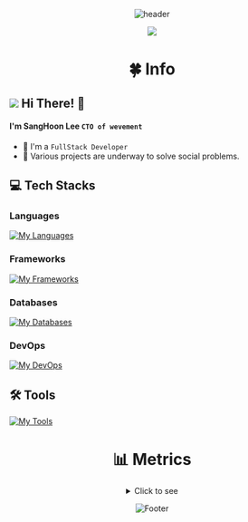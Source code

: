 <div align=center>

![header](https://capsule-render.vercel.app/api?type=waving&color=3E70F5&height=240&section=header&text=Sang%20Hoon%20&fontSize=90&fontColor=FFFFFF&animation=twinkling)
<br>

<img src="https://user-images.githubusercontent.com/101442533/231036848-470297bf-1b0e-4e40-8609-07258c06c3d0.png"/>
</div>

<div align=center>
<h1>🍀 Info</h1>
</div>

## <img src="https://user-images.githubusercontent.com/101442533/231038932-21b237e3-0b88-4d32-9226-e9f6a78a9fab.png" style="height:30px"> Hi There! 👋
#### I'm SangHoon Lee `CTO of wevement`
- 👾 I'm a `FullStack Developer`
- 🔭 Various projects are underway to solve social problems.


## 💻 Tech Stacks

### Languages
[![My Languages](https://skillicons.dev/icons?i=dart,py,typescript,c,cpp,java)](https://skillicons.dev)

### Frameworks
[![My Frameworks](https://skillicons.dev/icons?i=flutter,nextjs,nodejs,flask,pytorch,tensorflow,spring,arduino)](https://skillicons.dev)

### Databases
[![My Databases](https://skillicons.dev/icons?i=mysql,firebase)](https://skillicons.dev)

### DevOps
[![My DevOps](https://skillicons.dev/icons?i=nginx,docker,kubernetes,raspberrypi,cloudflare,aws)](https://skillicons.dev)

## 🛠️ Tools
[![My Tools](https://skillicons.dev/icons?i=vscode,neovim,bash,github,git,postman,figma)](https://skillicons.dev)


<div align=center>

<h1>📊 Metrics</h1>
<details>
<summary>Click to see</summary>

<div align="center">
  
![Metrics](/github-metrics.svg)

</div>

</details>

![Footer](https://capsule-render.vercel.app/api?type=waving&color=3E70F5&height=200&section=footer)


</div>
